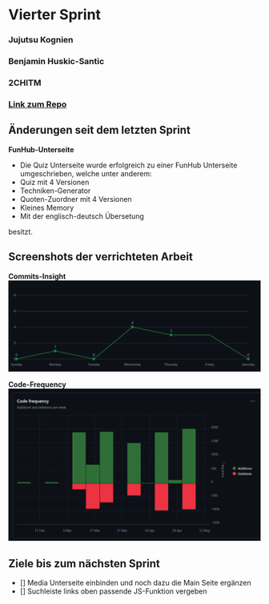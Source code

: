 # Vierter Sprint

### Jujutsu Kognien
### Benjamin Huskic-Santic
### 2CHITM 
### [Link zum Repo](https://github.com/htl-leo-medtwt-projects/2425-sommerprojekt-2chitm-BenjaminH-S) 

## Änderungen seit dem letzten Sprint 

**FunHub-Unterseite**
- Die Quiz Unterseite wurde erfolgreich zu einer FunHub Unterseite umgeschrieben, welche unter anderem:
- Quiz mit 4 Versionen 
- Techniken-Generator
- Quoten-Zuordner mit 4 Versionen
- Kleines Memory 
- Mit der englisch-deutsch Übersetung

besitzt.

## Screenshots der verrichteten Arbeit

**Commits-Insight**
![Commits](image-5.png)

**Code-Frequency**
![Code-Additions](image6.png)

## Ziele bis zum nächsten Sprint 
- [] Media Unterseite einbinden und noch dazu die Main Seite ergänzen
- [] Suchleiste links oben passende JS-Funktion vergeben